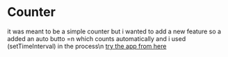 # Counter
it was meant to be a simple counter but i wanted to add a new feature so a added an auto butto =n which counts automatically and i used (setTimeInterval) in the process\n
[try the app from here](https://ahmedcounter.netlify.app/)
